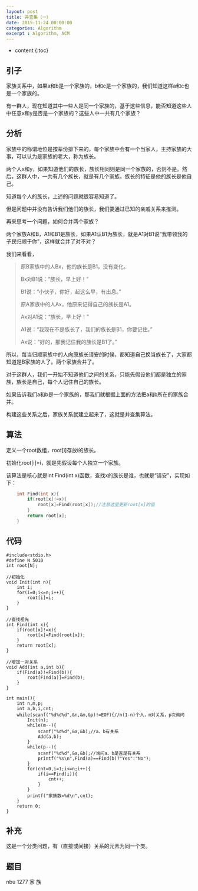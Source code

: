 ```yaml
---
layout: post
title: 并查集（一）
date: 2015-11-24 00:00:00
categories: Algorithm
excerpt : Algorithm, ACM
---
```


* content
{:toc}

## 引子

家族关系中，如果a和b是一个家族的，b和c是一个家族的，我们知道这样a和c也是一个家族的。

有一群人，现在知道其中一些人是同一个家族的，基于这些信息，能否知道这些人中任意x和y是否是一个家族的？这些人中一共有几个家族？

## 分析

家族中的称谓地位是按辈份排下来的，每个家族中会有一个当家人，主持家族的大事，可以认为是家族的老大，称为族长。

两个人x和y，如果知道他们的族长，族长相同则是同一个家族的，否则不是。然后，这群人中，一共有几个族长，就是有几个家族。族长的特征是他的族长是他自己。

知道每个人的族长，上述的问题就很容易知道了。

但是问题中并没有告诉我们他们的族长，我们要通过已知的亲戚关系来推测。

再来思考一个问题，如何合并两个家族？

两个家族A和B，A1和B1是族长，如果A1认B1为族长，就是A1对B1说“我带领我的子民归顺于你”，这样就合并了对不对？

我们来看看，

> 原B家族中的人Bx，他的族长是B1，没有变化。
>
> Bx对B1说：“族长，早上好！”
>
> B1说：“小伙子，你好，起这么早，有出息。”
>
> 原A家族中的人Ax，他原来记得自己的族长是A1。
>
> Ax对A1说：“族长，早上好！”
>
> A1说：“我现在不是族长了，我们的族长是B1，你要记住。”
>
> Ax说：“好的，那我记住我的族长是B1了。”

所以，每当归顺家族中的人向原族长请安的时候，都知道自己换当族长了，大家都知道是B家族的人了。两个家族合并了。

对于这群人，我们一开始不知道他们之间的关系，只能先假设他们都是独立的家族，族长是自己，每个人记住自己的族长。

如果告诉我们a和b是一个家族的，那我们就根据上面的方法把a和b所在的家族合并。

构建这些关系之后，家族关系就建立起来了，这就是并查集算法。

## 算法

定义一个root数组，root[i]存放i的族长。

初始化root[i]=i，就是先假设每个人独立一个家族。

该算法是核心就是int Find(int x)函数，查找x的族长是谁，也就是“请安”，实现如下：

```c
	int Find(int x){
		if(root[x]!=x){
			root[x]=Find(root[x]);//注意这里更新root[x]的值
		}
		return root[x];
	}
```

## 代码

	#include<stdio.h>
	#define N 5010
	int root[N];

	//初始化
	void Init(int n){
		int i;
		for(i=0;i<=n;i++){
			root[i]=i;
		}
	}

	//查找祖先
	int Find(int x){
		if(root[x]!=x){
			root[x]=Find(root[x]);
		}
		return root[x];
	}

	//增加一对关系
	void Add(int a,int b){
		if(Find(a)!=Find(b)){
			root[Find(a)]=Find(b);
		}
	}

	int main(){
		int n,m,p;
		int a,b,i,cnt;
		while(scanf("%d%d%d",&n,&m,&p)!=EOF){//n(1-n)个人，m对关系，p次询问
			Init(n);
			while(m--){
				scanf("%d%d",&a,&b);//a、b有关系
				Add(a,b);
			}
			while(p--){
				scanf("%d%d",&a,&b);//询问a、b是否是有关系
				printf("%s\n",Find(a)==Find(b)?"Yes":"No");
			}
			for(cnt=0,i=1;i<=n;i++){
				if(i==Find(i)){
					cnt++;
				}
			}
			printf("家族数=%d\n",cnt);
		}
		return 0;
	}

## 补充

这是一个分类问题，有（直接或间接）关系的元素为同一个类。

## 题目

nbu 1277 家 族
